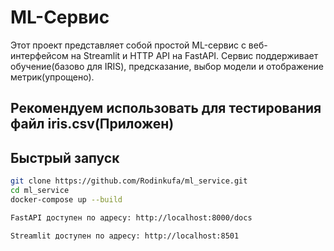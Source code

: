 #  ML-Сервис 
Этот проект представляет собой простой ML-сервис с веб-интерфейсом на Streamlit и HTTP API на FastAPI.
Сервис поддерживает обучение(базово для IRIS), предсказание, выбор модели и отображение метрик(упрощено).




Рекомендуем использовать для тестирования файл iris.csv(Приложен)
---

##  Быстрый запуск 

```bash
git clone https://github.com/Rodinkufa/ml_service.git
cd ml_service
docker-compose up --build

FastAPI доступен по адресу: http://localhost:8000/docs

Streamlit доступен по адресу: http://localhost:8501

